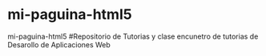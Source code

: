 # mi-paguina-html5
mi-paguina-html5
#Repositorio de Tutorias y clase encunetro de tutorias de Desarollo de Aplicaciones Web
